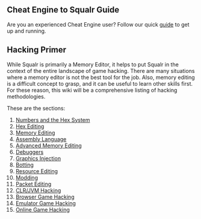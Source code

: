 ## Cheat Engine to Squalr Guide
Are you an experienced Cheat Engine user? Follow our quick [guide](CheatEngine/Overview) to get up and running.

## Hacking Primer

While Squalr is primarily a Memory Editor, it helps to put Squalr in the context of the entire landscape of game hacking. There are many situations where a memory editor is not the best tool for the job. Also, memory editing is a difficult concept to grasp, and it can be useful to learn other skills first. For these reason, this wiki will be a comprehensive listing of hacking methodologies.

These are the sections:

1. [Numbers and the Hex System](NumbersAndTheHexSystem/Overview)
2. [Hex Editing](HexEditing/Overview)
3. [Memory Editing](MemoryEditing/Overview)
4. [Assembly Language](AssemblyLanguage/Overview)
5. [Advanced Memory Editing](AdvancedMemoryEditing/Overview)
6. [Debuggers](Debuggers/Overview)
7. [Graphics Injection](GraphicsInjection/Overview)
8. [Botting](Botting/Overview)
9. [Resource Editing](ResourceEditing/Overview)
10. [Modding](Modding/Overview)
11. [Packet Editing](PacketEditing/Overview)
12. [CLR/JVM Hacking](ClrAndJvmHacking/Overview)
13. [Browser Game Hacking](BrowserGameHacking/Overview)
14. [Emulator Game Hacking](EmulatorGameHacking/Overview)
15. [Online Game Hacking](OnlineGameHacking/Overview)
